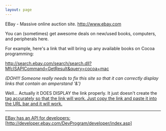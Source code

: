 ```yaml
---
layout: page
---
```


EBay - Massive online auction site.  http://www.ebay.com

You can (sometimes) get awesome deals on new/used books, computers, and peripherals here.

For example, here's a link that will bring up any available books on Cocoa programming:

http://search.ebay.com/search/search.dll?MfcISAPICommand=GetResult&query=cocoa+mac

*(DOH!!!  Someone *really* needs to fix this site so that it can correctly display links that contain an amperstand '&')*

Well...  Actually it DOES DISPLAY the link properly.  It just doesn't create the <A HREF> tag accurately so that the link will work.  Just copy the link and paste it into the URL bar and it will work.

 ----

EBay has an API for developers: [http://developer.ebay.com/DevProgram/developer/index.asp]
